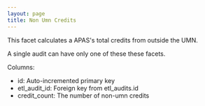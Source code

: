 ```yaml
---
layout: page
title: Non Umn Credits
---
```


This facet calculates a APAS's total credits from outside the UMN.

A single audit can have only one of these these facets.

Columns:

- id: Auto-incremented primary key
- etl_audit_id: Foreign key from etl_audits.id
- credit_count: The number of non-umn credits
